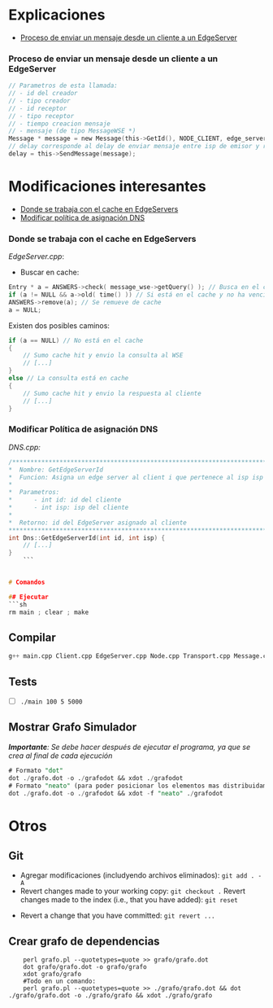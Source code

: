 # Explicaciones
* [Proceso de enviar un mensaje desde un cliente a un EdgeServer](#proceso-de-enviar-un-mensaje-desde-un-cliente-a-un-edgeserver)

### Proceso de enviar un mensaje desde un cliente a un EdgeServer

```c
// Parametros de esta llamada:
// - id del creador
// - tipo creador
// - id receptor
// - tipo receptor
// - tiempo creacion mensaje
// - mensaje (de tipo MessageWSE *)
Message * message = new Message(this->GetId(), NODE_CLIENT, edge_server_to, NODE_EDGE_SERVER, time(), message_wse);
// delay corresponde al delay de enviar mensaje entre isp de emisor y receptor
delay = this->SendMessage(message);
```

# Modificaciones interesantes
* [Donde se trabaja con el cache en EdgeServers](#donde_se_utiliza_cache_edge_server)
* [Modificar política de asignación DNS](#politica_asignacion_dns)

<a name="donde_se_utiliza_cache_edge_server"></a>
### Donde se trabaja con el cache en EdgeServers
*EdgeServer.cpp*:
* Buscar en cache:
```c
Entry * a = ANSWERS->check( message_wse->getQuery() ); // Busca en el cache una query (message_wse->getQuery() -> BIGNUM*).
if (a != NULL && a->old( time() )) // Si está en el cache y no ha vencido su ttl
ANSWERS->remove(a); // Se remueve de cache
a = NULL;
```
Existen dos posibles caminos:
```c
if (a == NULL) // No está en el cache
{
    // Sumo cache hit y envio la consulta al WSE
    // [...]
}
else // La consulta está en cache
{
    // Sumo cache hit y envio la respuesta al cliente
    // [...]
}
```

<a name="politica_asignacion_dns"></a>
### Modificar Política de asignación DNS
*DNS.cpp:*
```c
/****************************************************************************************
*  Nombre: GetEdgeServerId
*  Funcion: Asigna un edge server al client i que pertenece al isp isp
*
*  Parametros:
*      - int id: id del cliente
*      - int isp: isp del cliente
*
*  Retorno: id del EdgeServer asignado al cliente
****************************************************************************************/
int Dns::GetEdgeServerId(int id, int isp) {
	// [...]
}
    ```


# Comandos

## Ejecutar
```sh
rm main ; clear ; make
```

## Compilar
```sql
g++ main.cpp Client.cpp EdgeServer.cpp Node.cpp Transport.cpp Message.cpp DNS.cpp ../../src/libcppsim.a -I../../src  -o main
```

## Tests
- [ ] `./main 100 5 5000`

## Mostrar Grafo Simulador
*__Importante__: Se debe hacer después de ejecutar el programa, ya que se crea al final de cada ejecución*
```sql
# Formato "dot"
dot ./grafo.dot -o ./grafodot && xdot ./grafodot
# Formato "neato" (para poder posicionar los elementos mas distribuidamente)
dot ./grafo.dot -o ./grafodot && xdot -f "neato" ./grafodot
```

# Otros

## Git
- Agregar modificaciones (includyendo archivos eliminados): `git add . -A`
- Revert changes made to your working copy:
  `git checkout .`
Revert changes made to the index (i.e., that you have added):
	`git reset`
* Revert a change that you have committed:
	`git revert ...`

## Crear grafo de dependencias
```
 	perl grafo.pl --quotetypes=quote >> grafo/grafo.dot
 	dot grafo/grafo.dot -o grafo/grafo
 	xdot grafo/grafo
 	#Todo en un comando:
 	perl grafo.pl --quotetypes=quote >> ./grafo/grafo.dot && dot ./grafo/grafo.dot -o ./grafo/grafo && xdot ./grafo/grafo
```
